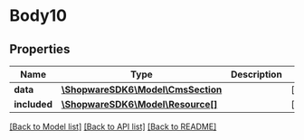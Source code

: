 # Body10

## Properties
Name | Type | Description | Notes
------------ | ------------- | ------------- | -------------
**data** | [**\ShopwareSDK6\Model\CmsSection**](CmsSection.md) |  | [optional] 
**included** | [**\ShopwareSDK6\Model\Resource[]**](Resource.md) |  | [optional] 

[[Back to Model list]](../../README.md#documentation-for-models) [[Back to API list]](../../README.md#documentation-for-api-endpoints) [[Back to README]](../../README.md)

